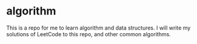 # algorithm
This is a repo for me to learn algorithm and data structures. I will write my solutions of LeetCode to this repo, and other common algorithms.
